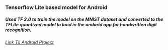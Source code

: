 ### Tensorflow Lite based model for Android

##### Used TF 2.0 to train the model on the MNIST dataset and converted to the TFLite quantized model to load in the andorid app for handwritten digit recognition.

###### [Link To Android Project](https://github.com/suntahav/mlkit-mnist-sample)